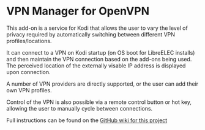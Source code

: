 VPN Manager for OpenVPN
=======================

This add-on is a service for Kodi that allows the user to vary the level of
privacy required by automatically switching between different VPN
profiles/locations.

It can connect to a VPN on Kodi startup (on OS boot for LibreELEC installs) and
then maintain the VPN connection based on the add-ons being used. The perceived
location of the externally visable IP address is displayed upon connection.

A number of VPN providers are directly supported, or the user can add their own
VPN profiles.

Control of the VPN is also possible via a remote control button or hot key,
allowing the user to manually cycle between connections.

Full instructions can be found on the [GitHub wiki for this
project](https://github.com/Zomboided/service.vpn.manager/wiki)
